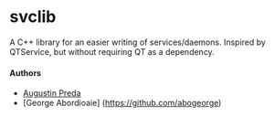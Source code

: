 svclib
======
A C++ library for an easier writing of services/daemons.
Inspired by QTService, but without requiring QT as a dependency.

#### Authors

* [Augustin Preda](https://github.com/dezGusty)
* [George Abordioaie] (https://github.com/abogeorge)
